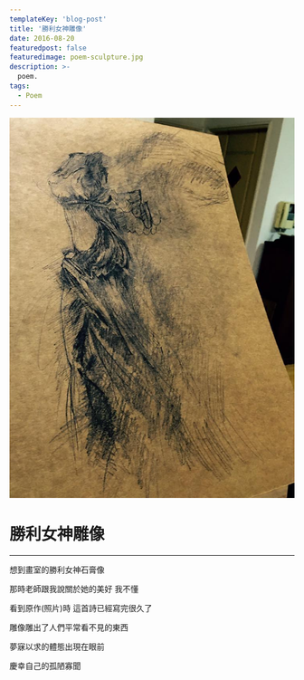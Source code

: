 ```yaml
---
templateKey: 'blog-post'
title: '勝利女神雕像'
date: 2016-08-20
featuredpost: false
featuredimage: poem-sculpture.jpg
description: >-
  poem.
tags:
  - Poem
---
```

![sculpture](poem-sculpture.jpg)


# 勝利女神雕像
  
___
  
想到畫室的勝利女神石膏像

那時老師跟我說關於她的美好 我不懂

看到原作(照片)時 這首詩已經寫完很久了

雕像雕出了人們平常看不見的東西

夢寐以求的體態出現在眼前

慶幸自己的孤陋寡聞

